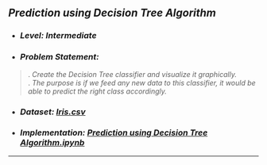 ## _Prediction using Decision Tree Algorithm_
* ### _Level: Intermediate_
* ### _Problem Statement:_ 
> . _Create the Decision Tree classifier and visualize it graphically._  
> . _The purpose is if we feed any new data to this classifier, it would be able to 
predict the right class accordingly._
* ### _Dataset: [Iris.csv](Iris.csv)_
* ### _Implementation: [Prediction using Decision Tree Algorithm.ipynb](Task%20%236%20Prediction%20using%20Decision%20Tree%20Algorithm.ipynb)_
---

